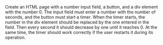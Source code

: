 Create an HTML page with a number input field, a button, and a div element with the number 0. The input field must enter a number with the number of seconds, and the button must start a timer. When the timer starts, the number in the div element should be replaced by the one entered in the field. Then every second it should decrease by one until it reaches 0. At the same time, the timer should work correctly if the user restarts it during its operation.

